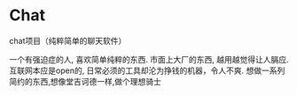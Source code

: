 # Chat

chat项目（纯粹简单的聊天软件）

一个有强迫症的人, 喜欢简单纯粹的东西.
市面上大厂的东西, 越用越觉得让人膈应.
互联网本应是open的, 日常必须的工具却沦为挣钱的机器，令人不爽.
想做一系列简约的东西,想像堂吉诃德一样,做个理想骑士
